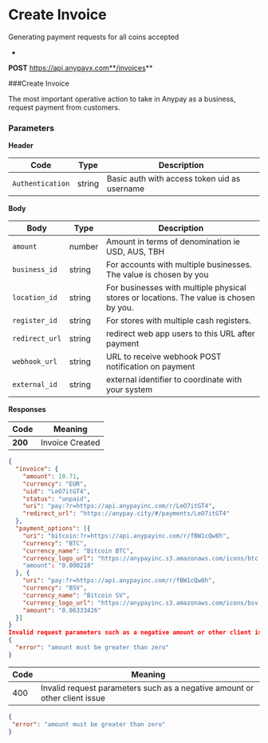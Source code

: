 # Create Invoice

Generating payment requests for all coins accepted

-
**POST** https://api.anypayx.com**/invoices**

###Create Invoice

The most important operative action to take in Anypay as a business, request payment from customers.

### Parameters

**Header**

| Code | Type | Description |
| --- | ----------- | ----- |
| `Authentication` | string | Basic auth with access token uid as username

**Body**

| Body | Type | Description |
| --- | ----------- | --- |
| `amount` | number | Amount in terms of denomination ie USD, AUS, TBH |
| `business_id` | string | For accounts with multiple businesses. The value is chosen by you |
| `location_id` | string | For businesses with multiple physical stores or locations. The value is chosen by you. |
| `register_id` | string | For stores with multiple cash registers. |
| `redirect_url` | string | redirect web app users to this URL after payment | 
| `webhook_url` | string | URL to receive webhook POST notification on payment |
| `external_id` | string | external identifier to coordinate with your system |

**Responses**

| Code      | Meaning |
| ---        |    ---   |   
| **200**      | Invoice Created |

```json
{
  "invoice": {
    "amount": 10.71,
    "currency": "EUR",
    "uid": "LeO7itGT4",
    "status": "unpaid",  
    "uri": "pay:?r=https://api.anypayinc.com/r/LeO7itGT4",
    "redirect_url": "https://anypay.city/#/payments/LeO7itGT4"
  },
  "payment_options": [{
    "uri": "bitcoin:?r=https://api.anypayinc.com/r/fBW1cQw8h",
    "currency": "BTC",
    "currency_name": "Bitcoin BTC",
    "currency_logo_url": "https://anypayinc.s3.amazonaws.com/icons/btc.png"
    "amount": "0.000218"
  }, {
    "uri": "pay:?r=https://api.anypayinc.com/r/fBW1cQw8h",
    "currency": "BSV",
    "currency_name": "Bitcoin SV",
    "currency_logo_url": "https://anypayinc.s3.amazonaws.com/icons/bsv.png",
    "amount": "0.06333426"
  }]
}
Invalid request parameters such as a negative amount or other client issue
{
  "error": "amount must be greater than zero"
}
```

| Code      | Meaning |
| ---        |    ---   |   
| 400      | Invalid request parameters such as a negative amount or other client issue |

```json
{
 "error": "amount must be greater than zero"
}
```